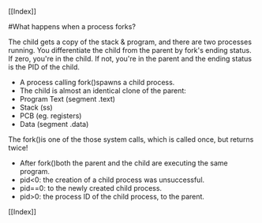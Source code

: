 [[Index]] 



#What happens when a process forks?

The child gets a copy of the stack & program, and there are two processes running. You differentiate the child from the parent by fork's ending status. If zero, you're in the child. If not, you're in the parent and the ending status is the PID of the child.

* A process calling fork()spawns a child process.
* The child is almost an identical clone of the parent:
* Program Text (segment .text)
* Stack (ss)
* PCB (eg. registers)
* Data (segment .data)

The fork()is one of the those system calls, which
is called once, but returns twice!

* After fork()both the parent and the child are
executing the same program.
* pid<0: the creation of a child process was
unsuccessful.
* pid==0: to the newly created child process.
* pid>0: the process ID of the child process, to the
parent. 

[[Index]] 
